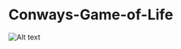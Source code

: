# Conways-Game-of-Life

![Alt text](https://github.com/kmtucker1/Conways-Game-of-Life/tree/main/images/img1.jpeg?raw=true "Title")

